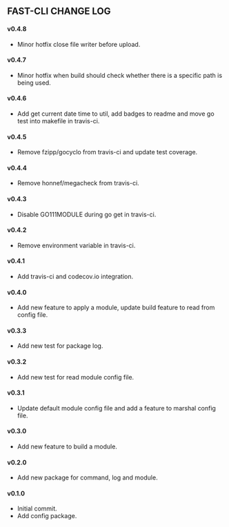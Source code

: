 FAST-CLI CHANGE LOG
-------------------

#### v0.4.8

- Minor hotfix close file writer before upload.

#### v0.4.7

- Minor hotfix when build should check whether there is a specific path is being used.

#### v0.4.6

- Add get current date time to util, add badges to readme and move go test into makefile in travis-ci.

#### v0.4.5

- Remove fzipp/gocyclo from travis-ci and update test coverage.

#### v0.4.4

- Remove honnef/megacheck from travis-ci.

#### v0.4.3

- Disable GO111MODULE during go get in travis-ci.

#### v0.4.2

- Remove environment variable in travis-ci.

#### v0.4.1

- Add travis-ci and codecov.io integration.

#### v0.4.0

- Add new feature to apply a module, update build feature to read from config file.

#### v0.3.3

- Add new test for package log.

#### v0.3.2

- Add new test for read module config file.

#### v0.3.1

- Update default module config file and add a feature to marshal config file.

#### v0.3.0

- Add new feature to build a module.

#### v0.2.0

- Add new package for command, log and module.

#### v0.1.0

- Initial commit.
- Add config package.